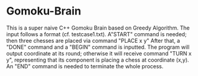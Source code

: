 # Gomoku-Brain
This is a super naive C++ Gomoku Brain based on Greedy Algorithm.
The input follows a format (cf. testcase1.txt).
A"START" command is needed; then three chesses are placed via command "PLACE x y"
After that, a "DONE" command and a "BEGIN" command is inputted.
The program will output coordinate at its round; otherwise it will receive command "TURN x y", representing that its component is placing a chess at coordinate (x,y).
An "END" command is needed to terminate the whole process.
